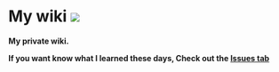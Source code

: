 # My wiki ![](https://img.shields.io/badge/Wiki-private-green)
**My private wiki.<br/>**


**If you want know what I learned these days, Check out the [Issues tab](https://github.com/kokocan12/my-wiki/issues)**


